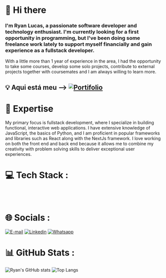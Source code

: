 # 👋 Hi there 
### I'm Ryan Lucas, a passionate software developer and technology enthusiast. I'm currently looking for a first opportunity in programming, but I've been doing some freelance work lately to support myself financially and gain experience as a fullstack developer.
With a little more than 1 year of experience in the area, I had the opportunity to take some courses, develop some solo projects, contribute to external projects together with coursemates and I am always willing to learn more.
## 💡 Aqui está meu --> [![Portifolio](https://img.shields.io/badge/Portfolio-%23000000.svg?style=for-the-badge&logo=firefox&logoColor=#FF7139)](https://portifolio-ryan.vercel.app/,_blank)


# 🚀 Expertise
My primary focus is fullstack development, where I specialize in building functional, interactive web applications. I have extensive knowledge of JavaScript, the basics of Python, and I am proficient in popular frameworks and libraries such as React along with the NextJs framework.
I love working on both the front end and back end because it allows me to combine my creativity with problem solving skills to deliver exceptional user experiences.


 # 💻 Tech Stack :
 <div style="display: inline_block"><br/>
 <img align="center" alt="" src="https://img.shields.io/badge/JavaScript-F7DF1E?style=for-the-badge&logo=javascript&logoColor=black" />
 <img align="center" alt="" src="https://img.shields.io/badge/Python-14354C?style=for-the-badge&logo=python&logoColor=white" />
 <img align="center" alt="" src="https://img.shields.io/badge/HTML5-E34F26?style=for-the-badge&logo=html5&logoColor=white"/>
  <img align="center" alt="" src="https://img.shields.io/badge/CSS3-1572B6?style=for-the-badge&logo=css3&logoColor=white" />
 <img align="center" alt="" src="https://img.shields.io/badge/React-20232A?style=for-the-badge&logo=react&logoColor=61DAFB" />
 <img align="center" alt="" src="https://img.shields.io/badge/MongoDB-4EA94B?style=for-the-badge&logo=mongodb&logoColor=white" />
  <img align="center" alt="" src="https://img.shields.io/badge/React_Router-CA4245?style=for-the-badge&logo=react-router&logoColor=white" />
   <img align="center" alt="" src="https://img.shields.io/badge/MySQL-00000F?style=for-the-badge&logo=mysql&logoColor=white" />
    <img align="center" alt="" src="https://img.shields.io/badge/eslint-3A33D1?style=for-the-badge&logo=eslint&logoColor=white" />
     <img align="center" alt="" src="https://img.shields.io/badge/prettier-1A2C34?style=for-the-badge&logo=prettier&logoColor=F7BA3E" />
     <img align="center" alt="" src="https://img.shields.io/badge/GIT-E44C30?style=for-the-badge&logo=git&logoColor=white" /><img align="center" alt="" src="https://img.shields.io/badge/figma-%23F24E1E.svg?style=for-the-badge&logo=figma&logoColor=white" />
     <img align="center" alt="" src="https://img.shields.io/badge/Next-black?style=for-the-badge&logo=next.js&logoColor=white" />
     <img align="center" alt="" src="https://img.shields.io/badge/-React%20Query-FF4154?style=for-the-badge&logo=react%20query&logoColor=white" />
     <img align="center" alt="" src="https://img.shields.io/badge/SASS-hotpink.svg?style=for-the-badge&logo=SASS&logoColor=white" />
     <img align="center" alt="" src="https://img.shields.io/badge/styled--components-DB7093?style=for-the-badge&logo=styled-components&logoColor=white" />
     <img align="center" alt="" src="https://img.shields.io/badge/node.js-6DA55F?style=for-the-badge&logo=node.js&logoColor=white" />
     <img align="center" alt="" src="https://img.shields.io/badge/Postman-FF6C37?style=for-the-badge&logo=postman&logoColor=white" />
 </div>


# 🌐 Socials :
 [![E-mail](https://img.shields.io/badge/Gmail-D14836?style=for-the-badge&logo=gmail&logoColor=white)](mailto:ryan.dev18@outlook.com?subject=Ol%C3%A1%20Ryan%20%2Ctenho%20uma%20oportunidade%20de%20vaga%20para%20voc%C3%AA!) [![Linkedin](https://img.shields.io/badge/LinkedIn-0077B5?style=for-the-badge&logo=linkedin&logoColor=white)](https://www.linkedin.com/in/ryanluc7reis/)  [![Whatsapp](https://img.shields.io/badge/WhatsApp-25D366?style=for-the-badge&logo=whatsapp&logoColor=white)](https://wa.me/5534998069617?text=Oi%20Ryan,tenho%20uma%20oportunidade%20para%20voc%C3%AA!)
# 📊 GitHub Stats :

 ![Ryan's GitHub stats](https://github-readme-stats.vercel.app/api?username=Ryanluc7reis&show_icons=true&theme=merko) 
 ![Top Langs](https://github-readme-stats.vercel.app/api/top-langs/?username=Ryanluc7reis&layout=compact&theme=merko)

